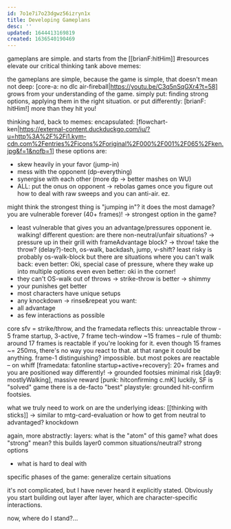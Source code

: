 ```yaml
---
id: 7o1e7i7o23dgwz56izryn1x
title: Developing Gameplans
desc: ''
updated: 1644413169819
created: 1636540190469
---
```


gameplans
are simple.
and starts from the [[brianF:hitHim]] #resources
elevate our critical thinking tank above memes:

the gameplans are simple, because the game is simple, that doesn't mean not deep:
[core-a: no dlc air-fireball|https://youtu.be/C3q5nSqGXr4?t=58]
grows from your understanding of the game.
simply put: finding strong options, applying them in the right situation.
or put differently:
[brianF: hitHim!] more than they hit you!

thinking hard, back to memes:
encapsulated: [flowchart-ken|https://external-content.duckduckgo.com/iu/?u=http%3A%2F%2Fi1.kym-cdn.com%2Fentries%2Ficons%2Foriginal%2F000%2F001%2F065%2Fken.jpg&f=1&nofb=1]
these options are:
- skew heavily in your favor (jump-in)
- mess with the opponent (dp-everything)
- synergise with each other (more dp -> better mashes on WU)
- ALL: put the onus on opponent
-> rebolas games
once you figure out how to deal with raw sweeps and you can anti-air. ez.

might think the strongest thing is "jumping in"?
it does the most damage?
you are vulnerable forever (40+ frames)!
-> strongest option in the game?
  - least vulnerable that gives you an advantage/pressures opponent
ie. walking!
different question: are there non-neutral/unfair situations?
-> pressure
up in their grill with frameAdvantage
block? -> throw!
take the throw?
(delay?)-tech, os-walk, backdash, jump, v-shift?
least risky is probably os-walk-block
but there are situations where you can't walk back:
even better: Oki, special case of pressure, where they wake up into multiple options
even even better: oki in the corner!
- they can't OS-walk out of throws -> strike-throw is better -> shimmy
- your punishes get better
- most characters have unique setups
- any knockdown -> rinse&repeat
you want:
- all advantage
- as few interactions as possible

core sfv = strike/throw, and the framedata reflects this:
unreactable throw - 5 frame startup, 3-active, 7 frame tech-window ~15 frames
– rule of thumb: around 17 frames is reactable if you're looking for it.
even though 15 frames ~= 250ms, there's no way you react to that.
at that range it could be anything. frame-1 distinguishing? impossible.
but most pokes are reactable – on whiff
[framedata: fatonline startup+active+recovery]: 20+ frames
and you are positioned way differently!
-> grounded footsies
minimal risk [day9: mostlyWalking], massive reward [punk: hitconfirming c.mK]
luckily, SF is "solved" game
there is a de-facto "best" playstyle:
grounded hit-confirm footsies.

what we truly need to work on are the underlying ideas:
[[thinking with sticks]]
-> similar to mtg-card-evaluation
or how to get from neutral to advantaged?
knockdown

again, more abstractly:
layers:
what is the "atom" of this game?
what does "strong" mean?
this builds layer0
common situations/neutral?
  strong options
  - what is hard to deal with

specific phases of the game:
  generalize certain situations

it's not complicated, but I have never heard it explicitly stated.
Obviously you start building out layer after layer, which are character-specific interactions.

now, where do I stand?...
